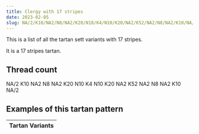 ```yaml
---
title: Clergy with 17 stripes
date: 2023-02-05
slug: NA/2/K10/NA2/N8/NA2/K20/N10/K4/N10/K20/NA2/K52/NA2/N8/NA2/K10/NA/2
---
```

This is a list of all the tartan sett variants with 17 stripes.

It is a 17 stripes tartan.


## Thread count
NA/2 K10 NA2 N8 NA2 K20 N10 K4 N10 K20 NA2 K52 NA2 N8 NA2 K10 NA/2

## Examples of this tartan pattern

| Tartan Variants |
|---------------|
